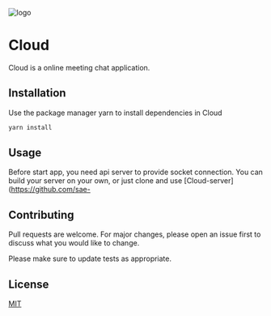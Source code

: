 ![logo](https://hanmoa-bucket.s3.ap-northeast-2.amazonaws.com/cloud/Logo.png)

# Cloud
Cloud is a online meeting chat application.

## Installation

Use the package manager yarn to install dependencies in Cloud

```bash
yarn install
```

## Usage
Before start app, you need api server to provide socket connection.
You can build your server on your own, or just clone and use [Cloud-server](https://github.com/sae-
## Contributing
Pull requests are welcome. For major changes, please open an issue first to discuss what you would like to change.

Please make sure to update tests as appropriate.

## License
[MIT](https://choosealicense.com/licenses/mit/)